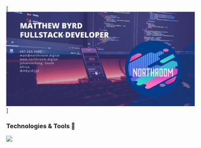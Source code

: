 [![Header](https://github.com/mbyrd123/mbyrd123/blob/main/GithubBanner.png "Header")]

### Technologies & Tools 🔧
![](https://img.shields.io/badge/OS-Linux-informational?style=flat&logo=linux&logoColor=white&color=purple)


<!--
**mbyrd123/mbyrd123** is a ✨ _special_ ✨ repository because its `README.md` (this file) appears on your GitHub profile.

Here are some ideas to get you started:

- 🔭 I’m currently working on ...
- 🌱 I’m currently learning ...
- 👯 I’m looking to collaborate on ...
- 🤔 I’m looking for help with ...
- 💬 Ask me about ...
- 📫 How to reach me: ...
- 😄 Pronouns: ...
- ⚡ Fun fact: ...
-->
